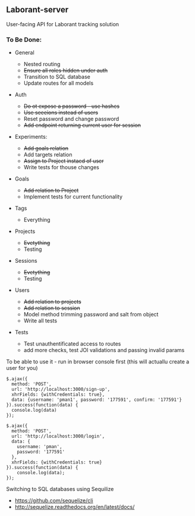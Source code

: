 ## Laborant-server

User-facing API for Laborant tracking solution

### To Be Done:

* General
  - Nested routing
  - ~~Ensure all roles hidden under auth~~
  - Transition to SQL database
  - Update routes for all models

* Auth
  - ~~Do ot expose a password - use hashes~~
  - ~~Use seeeions instead of users~~
  - Reset password and change password
  - ~~Add endpoint returning current user for session~~

* Experiments:
  - ~~Add goals relation~~
  - Add targets relation
  - ~~Assign to Project instaed of user~~
  - Write tests for thouse changes

* Goals
  - ~~Add relation to Project~~
  - Implement tests for current functionality

* Tags
  - Everything

* Projects
  - ~~Evetything~~
  - Testing

* Sessions
  - ~~Evetything~~
  - Testing

* Users
  - ~~Add relation to projects~~
  - ~~Add relation to session~~
  - Model method trimming password and salt from object
  - Write all tests

* Tests
  - Test unauthentificated access to routes
  - add more checks, test JOI validations and passing invalid params


To be able to use it - run in browser console first (this will actuallu create a user for you)

```
$.ajax({
  method: 'POST',
  url: 'http://localhost:3000/sign-up',
  xhrFields: {withCredentials: true},
  data: {username: 'pman1', password: '177591', confirm: '177591'}
}).success(function(data) {
  console.log(data)
});

$.ajax({
  method: 'POST',
  url: 'http://localhost:3000/login',
  data: {
    username: 'pman',
    password: '177591'
  },
  xhrFields: {withCredentials: true}
}).success(function(data) {
    console.log(data);
});

```

Switching to SQL databases using Sequilize
* https://github.com/sequelize/cli
* http://sequelize.readthedocs.org/en/latest/docs/
